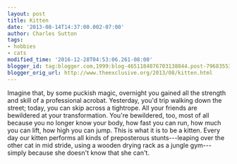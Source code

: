 ```yaml
---
layout: post
title: Kitten
date: '2013-08-14T14:37:00.002-07:00'
author: Charles Sutton
tags:
- hobbies
- cats
modified_time: '2016-12-28T04:53:06.261-08:00'
blogger_id: tag:blogger.com,1999:blog-4651184076703138844.post-7968355361497892305
blogger_orig_url: http://www.theexclusive.org/2013/08/kitten.html
---
```

Imagine that, by some puckish magic, overnight you gained all the strength and skill of a professional acrobat. Yesterday, you'd trip walking down the street; today, you can skip across a tightrope. All your friends are bewildered at your transformation. You're bewildered, too, most of all because you no longer know your body, how fast you can run, how much you can lift, how high you can jump.
This is what it is to be a kitten. Every day our kitten performs all kinds of preposterous stunts---leaping over the other cat in mid stride, using a wooden drying rack as a jungle gym---simply because she doesn't know that she can't.
